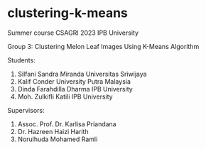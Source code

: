 # clustering-k-means

Summer course CSAGRI 2023 IPB University


Group 3: Clustering Melon Leaf Images Using K-Means Algorithm 			

Students:
1.	Silfani Sandra Miranda	Universitas Sriwijaya
2.	Kalif Conder	University Putra Malaysia
3.	Dinda Farahdilla Dharma	IPB University
4.	Moh. Zulkifli Katili	IPB University

Supervisors:
1. Assoc. Prof. Dr. Karlisa Priandana
2. Dr. Hazreen Haizi Harith	
3. Norulhuda Mohamed Ramli	
